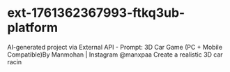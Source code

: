 # ext-1761362367993-ftkq3ub-platform
AI-generated project via External API - Prompt: 3D Car Game (PC + Mobile Compatible)By Manmohan | Instagram @manxpaa Create a realistic 3D car racin
